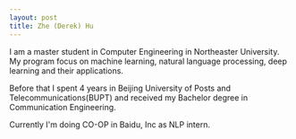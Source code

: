 ```yaml
---
layout: post
title: Zhe (Derek) Hu
---
```


<div class="message">
I am a master student in Computer Engineering in Northeaster University. My program focus on machine learning, natural language processing, deep learning and their applications.

Before that I spent 4 years in Beijing University of Posts and Telecommunications(BUPT) and received my Bachelor degree in Communication Engineering.

Currently I'm doing CO-OP in Baidu, Inc as NLP intern. 
</div>

